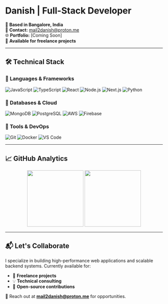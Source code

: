 # Danish | Full-Stack Developer

📍 **Based in Bangalore, India**  
📧 **Contact:** [mail2danish@proton.me](mailto:mail2danish@proton.me)  
🌐 **Portfolio:** [Coming Soon]  
💼 **Available for freelance projects**

---

## 🛠️ **Technical Stack**

### 🔹 **Languages & Frameworks**
![JavaScript](https://img.shields.io/badge/JavaScript-F7DF1E?style=for-the-badge&logo=javascript&logoColor=black)
![TypeScript](https://img.shields.io/badge/TypeScript-3178C6?style=for-the-badge&logo=typescript&logoColor=white)
![React](https://img.shields.io/badge/React-61DAFB?style=for-the-badge&logo=react&logoColor=black)
![Node.js](https://img.shields.io/badge/Node.js-339933?style=for-the-badge&logo=node.js&logoColor=white)
![Next.js](https://img.shields.io/badge/Next.js-000000?style=for-the-badge&logo=next.js&logoColor=white)
![Python](https://img.shields.io/badge/Python-3776AB?style=for-the-badge&logo=python&logoColor=white)

### 🔹 **Databases & Cloud**
![MongoDB](https://img.shields.io/badge/MongoDB-47A248?style=for-the-badge&logo=mongodb&logoColor=white)
![PostgreSQL](https://img.shields.io/badge/PostgreSQL-4169E1?style=for-the-badge&logo=postgresql&logoColor=white)
![AWS](https://img.shields.io/badge/AWS-232F3E?style=for-the-badge&logo=amazon-aws&logoColor=white)
![Firebase](https://img.shields.io/badge/Firebase-FFCA28?style=for-the-badge&logo=firebase&logoColor=black)

### 🔹 **Tools & DevOps**
![Git](https://img.shields.io/badge/Git-F05032?style=for-the-badge&logo=git&logoColor=white)
![Docker](https://img.shields.io/badge/Docker-2496ED?style=for-the-badge&logo=docker&logoColor=white)
![VS Code](https://img.shields.io/badge/VS_Code-007ACC?style=for-the-badge&logo=visual-studio-code&logoColor=white)

---

## 📈 **GitHub Analytics**

<p align="center">
  <img height="180em" src="https://github-readme-stats.vercel.app/api?username=danishkhanx&show_icons=true&theme=radical&hide_border=true" />
  <img height="180em" src="https://github-readme-stats.vercel.app/api/top-langs/?username=danishkhanx&layout=compact&theme=radical&hide_border=true" />
</p>

---

## 📬 **Let's Collaborate**

I specialize in building high-performance web applications and scalable backend systems. Currently available for:

- 🚀 **Freelance projects**
- 💡 **Technical consulting**
- 🤝 **Open-source contributions**

📩 Reach out at **[mail2danish@proton.me](mailto:mail2danish@proton.me)** for opportunities.
